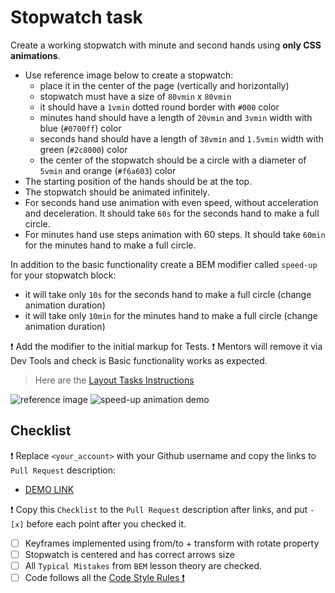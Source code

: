 # Stopwatch task

Create a working stopwatch with minute and second hands using **only CSS animations**.
- Use reference image below to create a stopwatch:
  - place it in the center of the page (vertically and horizontally)
  - stopwatch must have a size of `80vmin` x `80vmin`
  - it should have a `1vmin` dotted round border with `#000` color
  - minutes hand should have a length of `20vmin` and `3vmin` width with blue (`#0700ff`) color
  - seconds hand should have a length of `38vmin` and `1.5vmin` width with green (`#2c8000`) color
  - the center of the stopwatch should be a circle with a diameter of `5vmin` and orange (`#f6a603`) color
- The starting position of the hands should be at the top.
- The stopwatch should be animated infinitely.
- For seconds hand use animation with even speed, without acceleration and deceleration. It should take `60s` for the seconds hand to make a full circle.
- For minutes hand use steps animation with 60 steps. It should take `60min` for the minutes hand to make a full circle.

In addition to the basic functionality create a BEM modifier called `speed-up` for your stopwatch block:
- it will take only `10s` for the seconds hand to make a full circle (change animation duration)
- it will take only `10min` for the minutes hand to make a full circle (change animation duration)

❗️ Add the modifier to the initial markup for Tests.
❗️ Mentors will remove it via Dev Tools and check is Basic functionality works as expected.

> Here are the [Layout Tasks Instructions](https://mate-academy.github.io/layout_task-guideline)

![reference image](reference.png)
![speed-up animation demo](demo.gif)

## Checklist

❗️ Replace `<your_account>` with your Github username and copy the links to `Pull Request` description:
- [DEMO LINK](https://true-binar-White-Rabbit.github.io/layout_stop-watch/)

❗️ Copy this `Checklist` to the `Pull Request` description after links, and put `- [x]` before each point after you checked it.

- [ ] Keyframes implemented using from/to + transform with rotate property
- [ ] Stopwatch is centered and has correct arrows size
- [ ] All `Typical Mistakes` from `BEM` lesson theory are checked.
- [ ] Code follows all the [Code Style Rules ❗️](https://mate-academy.github.io/layout_task-guideline/html-css-code-style-rules)
